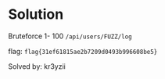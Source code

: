 # Solution

Bruteforce  1- 100 ``/api/users/FUZZ/log``

flag: ``flag{31ef61815ae2b7209d0493b996608be5}``

Solved by: kr3yzii
